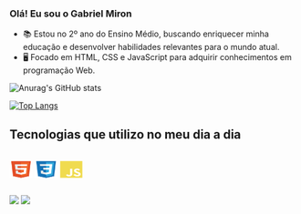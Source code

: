 ### Olá! Eu sou o Gabriel Miron

- 📚 Estou no 2º ano do Ensino Médio, buscando enriquecer minha educação e desenvolver habilidades relevantes para o mundo atual.
- 🖥️ Focado em HTML, CSS e JavaScript para adquirir conhecimentos em programação Web.


![Anurag's GitHub stats](https://github-readme-stats.vercel.app/api?username=GabrielMiron17&show_icons=true&theme=radical)

[![Top Langs](https://github-readme-stats.vercel.app/api/top-langs/?username=GabrielMiron17)](https://github.com/anuraghazra/github-readme-stats)

## Tecnologias que utilizo no meu dia a dia
<div style="display: inline_block"><br>
  <img align="center" alt="Rafa-HTML" height="30" width="40" src="https://raw.githubusercontent.com/devicons/devicon/master/icons/html5/html5-original.svg">
  <img align="center" alt="Rafa-CSS" height="30" width="40" src="https://raw.githubusercontent.com/devicons/devicon/master/icons/css3/css3-original.svg">
  <img align="center" alt="Rafa-Js" height="30" width="40" src="https://raw.githubusercontent.com/devicons/devicon/master/icons/javascript/javascript-plain.svg">
</div>

##

<div>
  <a href = "mailto:gabrielcmiron@gmail.com"><img src="https://img.shields.io/badge/-Gmail-%23333?style=for-the-badge&logo=gmail&logoColor=white" target="_blank"></a>
  <a href="https://www.linkedin.com/in/gabriel-c-13b2b8255/" target="_blank"><img src="https://img.shields.io/badge/-LinkedIn-%230077B5?style=for-the-badge&logo=linkedin&logoColor=white" target="_blank"></a> 
</div>

